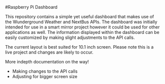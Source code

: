 #Raspberry Pi Dashboard

This repository contains a simple yet useful dashboard that makes use of the Wunderground Weather and NextBus APIs. The dashboard was initially intended for use in a smart mirror project however it could be used for other applications as well. The information displayed within the dashboard can be easily customized by making slight adjustments to the API calls. 

The current layout is best suited for 10.1 inch screen. Please note this is a live project and changes are likely to occur. 

More indepth documentation on the way!
* Making changes to the API calls
* Adjusting for bigger screen size

